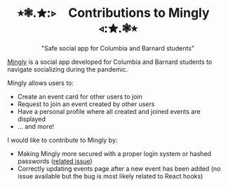 <h1 align="center"> ⭒❃.✮:▹ &ensp; Contributions to Mingly &ensp; ◃:✮.❃⭒ </h1>
<p align="center"> "Safe social app for Columbia and Barnard students" </p>

[Mingly](https://github.com/tchitrakorn/Mingly) is a social app developed for Columbia and Barnard students to navigate socializing during the pandemic.

Mingly allows users to:

* Create an event card for other users to join
* Request to join an event created by other users
* Have a personal profile where all created and joined events are displayed
* ... and more!

I would like to contribute to Mingly by:

* Making Mingly more secured with a proper login system or hashed passwords ([related issue](https://github.com/tchitrakorn/Mingly/issues/8))
* Correctly updating events page after a new event has been added (no issue available but the bug is most likely related to React hooks)
